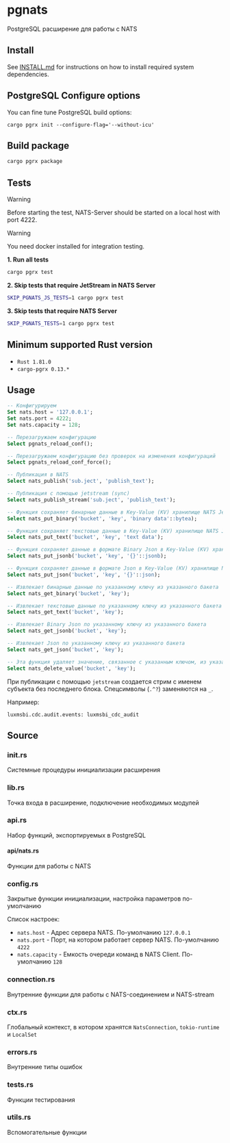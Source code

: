 # pgnats

PostgreSQL расширение для работы с NATS

## Install

See [INSTALL.md](INSTALL.md) for instructions on how to install required system dependencies.

## PostgreSQL Configure options

You can fine tune PostgreSQL build options:

```
cargo pgrx init --configure-flag='--without-icu'
```

## Build package

```sh
cargo pgrx package
```

## Tests

> [!WARNING]
> Before starting the test, NATS-Server should be started on a local host with port 4222.

> [!WARNING]
> You need docker installed for integration testing.

**1. Run all tests**
```sh
cargo pgrx test
```

**2. Skip tests that require JetStream in NATS Server**
```sh
SKIP_PGNATS_JS_TESTS=1 cargo pgrx test
```

**3. Skip tests that require NATS Server**
```sh
SKIP_PGNATS_TESTS=1 cargo pgrx test
```

## Minimum supported Rust version

- `Rust 1.81.0`
- `cargo-pgrx 0.13.*`

## Usage

```sql
-- Конфигурируем
Set nats.host = '127.0.0.1';
Set nats.port = 4222;
Set nats.capacity = 128;

-- Перезагружаем конфигурацию
Select pgnats_reload_conf();

-- Перезагружаем конфигурацию без проверок на изменения конфигураций
Select pgnats_reload_conf_force();

-- Публикация в NATS
Select nats_publish('sub.ject', 'publish_text');

-- Публикация с помощью jetstream (sync)
Select nats_publish_stream('sub.ject', 'publish_text');

-- Функция сохраняет бинарные данные в Key-Value (KV) хранилище NATS JetStream, используя указанный ключ
Select nats_put_binary('bucket', 'key', 'binary data'::bytea);

-- Функция сохраняет текстовые данные в Key-Value (KV) хранилище NATS JetStream, используя указанный ключ
Select nats_put_text('bucket', 'key', 'text data');

-- Функция сохраняет данные в формате Binary Json в Key-Value (KV) хранилище NATS JetStream, используя указанный ключ
Select nats_put_jsonb('bucket', 'key', '{}'::jsonb);

-- Функция сохраняет данные в формате Json в Key-Value (KV) хранилище NATS JetStream, используя указанный ключ
Select nats_put_json('bucket', 'key', '{}'::json);

-- Извлекает бинарные данные по указанному ключу из указанного бакета
Select nats_get_binary('bucket', 'key');

-- Извлекает текстовые данные по указанному ключу из указанного бакета
Select nats_get_text('bucket', 'key');

-- Извлекает Binary Json по указанному ключу из указанного бакета
Select nats_get_jsonb('bucket', 'key');

-- Извлекает Json по указанному ключу из указанного бакета
Select nats_get_json('bucket', 'key');

-- Эта функция удаляет значение, связанное с указанным ключом, из указанного бакета
Select nats_delete_value('bucket', 'key');
```

При публикации с помощью `jetstream` создается стрим с именем субъекта без последнего блока. Спецсимволы (`.^?`) заменяются на `_`.

Например:

```text
luxmsbi.cdc.audit.events: luxmsbi_cdc_audit
```

## Source

### init.rs

Системные процедуры инициализации расширения

### lib.rs

Точка входа в расширение, подключение необходимых модулей

### api.rs

Набор функций, экспортируемых в PostgreSQL

#### api/nats.rs

Функции для работы с NATS

### config.rs

Закрытые функции инициализации, настройка параметров по-умолчанию

Список настроек:

- `nats.host` - Адрес сервера NATS. По-умолчанию `127.0.0.1`
- `nats.port` - Порт, на котором работает сервер NATS. По-умолчанию `4222`
- `nats.capacity` - Емкость очереди команд в NATS Client. По-умолчанию `128`

### connection.rs

Внутренние функции для работы с NATS-соединением и NATS-stream

### ctx.rs

Глобальный контекст, в котором хранятся `NatsConnection`, `tokio-runtime`  и `LocalSet`

### errors.rs

Внутренние типы ошибок

### tests.rs

Функции тестирования

### utils.rs

Вспомогательные функции

